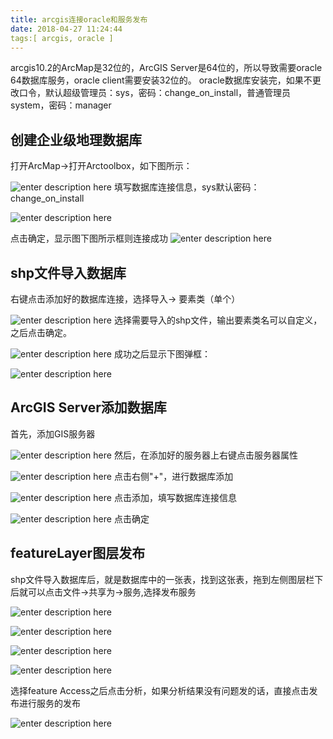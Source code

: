 ```yaml
---
title: arcgis连接oracle和服务发布
date: 2018-04-27 11:24:44
tags:[ arcgis, oracle ]
---
```

arcgis10.2的ArcMap是32位的，ArcGIS Server是64位的，所以导致需要oracle 64数据库服务，oracle client需要安装32位的。
oracle数据库安装完，如果不更改口令，默认超级管理员：sys，密码：change_on_install，普通管理员system，密码：manager
## 创建企业级地理数据库
打开ArcMap->打开Arctoolbox，如下图所示：

![enter description here][1]
填写数据库连接信息，sys默认密码：change_on_install

![enter description here][2]

点击确定，显示图下图所示框则连接成功
![enter description here][3]

## shp文件导入数据库
右键点击添加好的数据库连接，选择导入-> 要素类（单个）

![enter description here][4]
选择需要导入的shp文件，输出要素类名可以自定义，之后点击确定。

![enter description here][5]
成功之后显示下图弹框：

![enter description here][6]

## ArcGIS Server添加数据库

首先，添加GIS服务器

![enter description here][7]
然后，在添加好的服务器上右键点击服务器属性

![enter description here][8]
点击右侧"+"，进行数据库添加

![enter description here][9]
点击添加，填写数据库连接信息

![enter description here][10]
点击确定
## featureLayer图层发布
shp文件导入数据库后，就是数据库中的一张表，找到这张表，拖到左侧图层栏下后就可以点击文件->共享为->服务,选择发布服务

![enter description here][11]

![enter description here][12]

![enter description here][13]

![enter description here][14]

选择feature Access之后点击分析，如果分析结果没有问题发的话，直接点击发布进行服务的发布

![enter description here][15]


  [1]: ./images/%E5%BE%AE%E4%BF%A1%E6%88%AA%E5%9B%BE_20180427131333.png "微信截图_20180427131333.png"
  [2]: ./images/%E5%BE%AE%E4%BF%A1%E6%88%AA%E5%9B%BE_20180427134021.png "微信截图_20180427134021.png"
  [3]: ./images/%E5%BE%AE%E4%BF%A1%E6%88%AA%E5%9B%BE_20180427134128.png "微信截图_20180427134128.png"
  [4]: ./images/%E5%BE%AE%E4%BF%A1%E6%88%AA%E5%9B%BE_20180427134956.png "微信截图_20180427134956.png"
  [5]: ./images/%E5%BE%AE%E4%BF%A1%E6%88%AA%E5%9B%BE_20180427135918.png "微信截图_20180427135918.png"
  [6]: ./images/%E5%BE%AE%E4%BF%A1%E6%88%AA%E5%9B%BE_20180427135957.png "微信截图_20180427135957.png"
  [7]: ./images/%E5%BE%AE%E4%BF%A1%E6%88%AA%E5%9B%BE_20180427140507.png "微信截图_20180427140507.png"
  [8]: ./images/%E5%BE%AE%E4%BF%A1%E6%88%AA%E5%9B%BE_20180427140444.png "微信截图_20180427140444.png"
  [9]: ./images/%E5%BE%AE%E4%BF%A1%E6%88%AA%E5%9B%BE_20180427140852.png "微信截图_20180427140852.png"
  [10]: ./images/%E5%BE%AE%E4%BF%A1%E6%88%AA%E5%9B%BE_20180427140757.png "微信截图_20180427140757.png"
  [11]: ./images/%E5%BE%AE%E4%BF%A1%E6%88%AA%E5%9B%BE_20180427140315.png "微信截图_20180427140315.png"
  [12]: ./images/%E5%BE%AE%E4%BF%A1%E6%88%AA%E5%9B%BE_20180427141446.png "微信截图_20180427141446.png"
  [13]: ./images/%E5%BE%AE%E4%BF%A1%E6%88%AA%E5%9B%BE_20180427141503.png "微信截图_20180427141503.png"
  [14]: ./images/%E5%BE%AE%E4%BF%A1%E6%88%AA%E5%9B%BE_20180427141512.png "微信截图_20180427141512.png"
  [15]: ./images/%E5%BE%AE%E4%BF%A1%E6%88%AA%E5%9B%BE_20180427141624.png "微信截图_20180427141624.png"